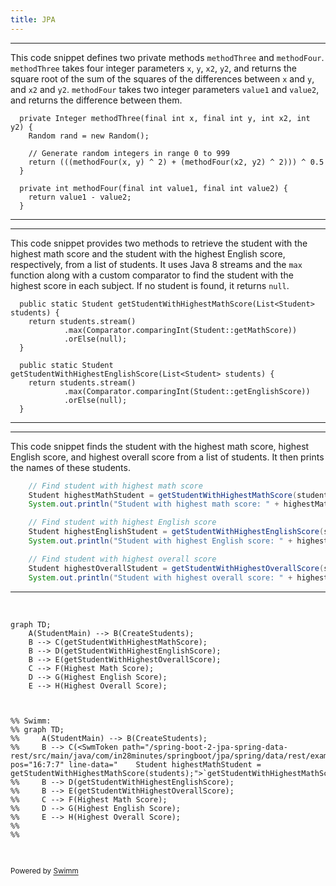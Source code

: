 ```yaml
---
title: JPA
---
```

<SwmSnippet path="/spring-boot-2-jpa-spring-data-rest/src/main/java/com/in28minutes/springboot/jpa/spring/data/rest/example/student/Student.java" line="86">

---

This code snippet defines two private methods <SwmToken path="/spring-boot-2-jpa-spring-data-rest/src/main/java/com/in28minutes/springboot/jpa/spring/data/rest/example/student/Student.java" pos="86:5:5" line-data="  private Integer methodThree(final int x, final int y, int x2, int y2) {">`methodThree`</SwmToken> and <SwmToken path="/spring-boot-2-jpa-spring-data-rest/src/main/java/com/in28minutes/springboot/jpa/spring/data/rest/example/student/Student.java" pos="90:6:6" line-data="    return (((methodFour(x, y) ^ 2) + (methodFour(x2, y2) ^ 2))) ^ 0.5">`methodFour`</SwmToken>. <SwmToken path="/spring-boot-2-jpa-spring-data-rest/src/main/java/com/in28minutes/springboot/jpa/spring/data/rest/example/student/Student.java" pos="86:5:5" line-data="  private Integer methodThree(final int x, final int y, int x2, int y2) {">`methodThree`</SwmToken> takes four integer parameters <SwmToken path="/spring-boot-2-jpa-spring-data-rest/src/main/java/com/in28minutes/springboot/jpa/spring/data/rest/example/student/Student.java" pos="86:11:11" line-data="  private Integer methodThree(final int x, final int y, int x2, int y2) {">`x`</SwmToken>, <SwmToken path="/spring-boot-2-jpa-spring-data-rest/src/main/java/com/in28minutes/springboot/jpa/spring/data/rest/example/student/Student.java" pos="86:18:18" line-data="  private Integer methodThree(final int x, final int y, int x2, int y2) {">`y`</SwmToken>, <SwmToken path="/spring-boot-2-jpa-spring-data-rest/src/main/java/com/in28minutes/springboot/jpa/spring/data/rest/example/student/Student.java" pos="86:23:23" line-data="  private Integer methodThree(final int x, final int y, int x2, int y2) {">`x2`</SwmToken>, <SwmToken path="/spring-boot-2-jpa-spring-data-rest/src/main/java/com/in28minutes/springboot/jpa/spring/data/rest/example/student/Student.java" pos="86:28:28" line-data="  private Integer methodThree(final int x, final int y, int x2, int y2) {">`y2`</SwmToken>, and returns the square root of the sum of the squares of the differences between <SwmToken path="/spring-boot-2-jpa-spring-data-rest/src/main/java/com/in28minutes/springboot/jpa/spring/data/rest/example/student/Student.java" pos="86:11:11" line-data="  private Integer methodThree(final int x, final int y, int x2, int y2) {">`x`</SwmToken> and <SwmToken path="/spring-boot-2-jpa-spring-data-rest/src/main/java/com/in28minutes/springboot/jpa/spring/data/rest/example/student/Student.java" pos="86:18:18" line-data="  private Integer methodThree(final int x, final int y, int x2, int y2) {">`y`</SwmToken>, and <SwmToken path="/spring-boot-2-jpa-spring-data-rest/src/main/java/com/in28minutes/springboot/jpa/spring/data/rest/example/student/Student.java" pos="86:23:23" line-data="  private Integer methodThree(final int x, final int y, int x2, int y2) {">`x2`</SwmToken> and <SwmToken path="/spring-boot-2-jpa-spring-data-rest/src/main/java/com/in28minutes/springboot/jpa/spring/data/rest/example/student/Student.java" pos="86:28:28" line-data="  private Integer methodThree(final int x, final int y, int x2, int y2) {">`y2`</SwmToken>. <SwmToken path="/spring-boot-2-jpa-spring-data-rest/src/main/java/com/in28minutes/springboot/jpa/spring/data/rest/example/student/Student.java" pos="90:6:6" line-data="    return (((methodFour(x, y) ^ 2) + (methodFour(x2, y2) ^ 2))) ^ 0.5">`methodFour`</SwmToken> takes two integer parameters <SwmToken path="/spring-boot-2-jpa-spring-data-rest/src/main/java/com/in28minutes/springboot/jpa/spring/data/rest/example/student/Student.java" pos="93:11:11" line-data="  private int methodFour(final int value1, final int value2) {">`value1`</SwmToken> and <SwmToken path="/spring-boot-2-jpa-spring-data-rest/src/main/java/com/in28minutes/springboot/jpa/spring/data/rest/example/student/Student.java" pos="93:18:18" line-data="  private int methodFour(final int value1, final int value2) {">`value2`</SwmToken>, and returns the difference between them.

```
  private Integer methodThree(final int x, final int y, int x2, int y2) {
    Random rand = new Random();

    // Generate random integers in range 0 to 999
    return (((methodFour(x, y) ^ 2) + (methodFour(x2, y2) ^ 2))) ^ 0.5
  }

  private int methodFour(final int value1, final int value2) {
    return value1 - value2;
  }
```

---

</SwmSnippet>

<SwmSnippet path="spring-boot-2-jpa-spring-data-rest/src/main/java/com/in28minutes/springboot/jpa/spring/data/rest/example/student/StudentMain.java" line="28">

---

This code snippet provides two methods to retrieve the student with the highest math score and the student with the highest English score, respectively, from a list of students. It uses Java 8 streams and the <SwmToken path="/spring-boot-2-jpa-spring-data-rest/src/main/java/com/in28minutes/springboot/jpa/spring/data/rest/example/student/StudentMain.java" pos="30:2:2" line-data="            .max(Comparator.comparingInt(Student::getMathScore))">`max`</SwmToken> function along with a custom comparator to find the student with the highest score in each subject. If no student is found, it returns <SwmToken path="/spring-boot-2-jpa-spring-data-rest/src/main/java/com/in28minutes/springboot/jpa/spring/data/rest/example/student/StudentMain.java" pos="31:4:4" line-data="            .orElse(null);">`null`</SwmToken>.

```
  public static Student getStudentWithHighestMathScore(List<Student> students) {
    return students.stream()
            .max(Comparator.comparingInt(Student::getMathScore))
            .orElse(null);
  }

  public static Student getStudentWithHighestEnglishScore(List<Student> students) {
    return students.stream()
            .max(Comparator.comparingInt(Student::getEnglishScore))
            .orElse(null);
  }
```

---

</SwmSnippet>

<SwmSnippet path="/spring-boot-2-jpa-spring-data-rest/src/main/java/com/in28minutes/springboot/jpa/spring/data/rest/example/student/StudentMain.java" line="15">

---

This code snippet finds the student with the highest math score, highest English score, and highest overall score from a list of students. It then prints the names of these students.

```java
    // Find student with highest math score
    Student highestMathStudent = getStudentWithHighestMathScore(students);
    System.out.println("Student with highest math score: " + highestMathStudent.getName());

    // Find student with highest English score
    Student highestEnglishStudent = getStudentWithHighestEnglishScore(students);
    System.out.println("Student with highest English score: " + highestEnglishStudent.getName());

    // Find student with highest overall score
    Student highestOverallStudent = getStudentWithHighestOverallScore(students);
    System.out.println("Student with highest overall score: " + highestOverallStudent.getName());
```

---

</SwmSnippet>

&nbsp;

```mermaid
graph TD;
    A(StudentMain) --> B(CreateStudents);
    B --> C(getStudentWithHighestMathScore);
    B --> D(getStudentWithHighestEnglishScore);
    B --> E(getStudentWithHighestOverallScore);
    C --> F(Highest Math Score);
    D --> G(Highest English Score);
    E --> H(Highest Overall Score);
 


%% Swimm:
%% graph TD;
%%     A(StudentMain) --> B(CreateStudents);
%%     B --> C(<SwmToken path="/spring-boot-2-jpa-spring-data-rest/src/main/java/com/in28minutes/springboot/jpa/spring/data/rest/example/student/StudentMain.java" pos="16:7:7" line-data="    Student highestMathStudent = getStudentWithHighestMathScore(students);">`getStudentWithHighestMathScore`</SwmToken>);
%%     B --> D(getStudentWithHighestEnglishScore);
%%     B --> E(getStudentWithHighestOverallScore);
%%     C --> F(Highest Math Score);
%%     D --> G(Highest English Score);
%%     E --> H(Highest Overall Score);
%%  
%% 
```

&nbsp;

<SwmMeta version="3.0.0" repo-id="Z2l0aHViJTNBJTNBc3ByaW5nLWJvb3QtZXhhbXBsZXMtc3dpbS10ZXN0JTNBJTNBT3Jlb2J1bg==" repo-name="spring-boot-examples-swim-test"><sup>Powered by [Swimm](https://app.swimm.io/)</sup></SwmMeta>
